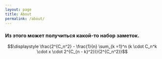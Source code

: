 ```yaml
---
layout: page
title: About
permalink: /about/
---
```


### Из этого может получиться какой-то набор заметок. 

$$\displaystyle \frac{2^{C_n^2} - \frac{1}{n} \sum_{k =1}^n (k \cdot C_n^k \cdot x \cdot 2^{C_{n - k}^2})}{2^{C_n^2}}$$
